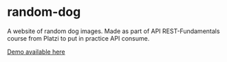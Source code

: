 # random-dog
A website of random dog images. Made as part of API REST-Fundamentals course from Platzi to put in practice API consume.

[Demo available here](https://carlitoxe.github.io/random-dog/)
